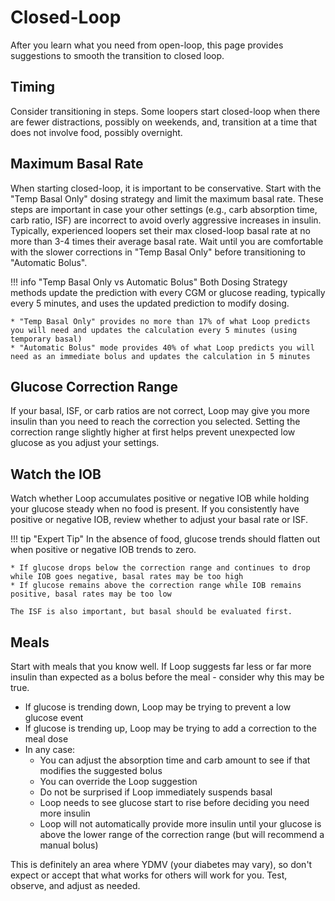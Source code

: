 # Closed-Loop

After you learn what you need from open-loop, this page provides suggestions to smooth the transition to closed loop.

## Timing

Consider transitioning in steps.  Some loopers start closed-loop when there are fewer distractions, possibly on weekends, and, transition at a time that does not involve food, possibly overnight.

## Maximum Basal Rate

When starting closed-loop, it is important to be conservative. Start with the "Temp Basal Only" dosing strategy and limit the maximum basal rate.  These steps are important in case your other settings (e.g., carb absorption time, carb ratio, ISF) are incorrect to avoid overly aggressive increases in insulin. Typically, experienced loopers set their max closed-loop basal rate at no more than 3-4 times their average basal rate.  Wait until you are comfortable with the slower corrections in "Temp Basal Only" before transitioning to "Automatic Bolus".

!!! info "Temp Basal Only vs Automatic Bolus"
	Both Dosing Strategy methods update the prediction with every CGM or glucose reading, typically every 5 minutes, and uses the updated prediction to modify dosing.
	
	* "Temp Basal Only" provides no more than 17% of what Loop predicts you will need and updates the calculation every 5 minutes (using temporary basal)
    * "Automatic Bolus" mode provides 40% of what Loop predicts you will need as an immediate bolus and updates the calculation in 5 minutes

## Glucose Correction Range

If your basal, ISF, or carb ratios are not correct, Loop may give you more insulin than you need to reach the correction you selected. Setting the correction range slightly higher at first helps prevent unexpected low glucose as you adjust your settings.

## Watch the IOB

Watch whether Loop accumulates positive or negative IOB while holding your glucose steady when no food is present.  If you consistently have positive or negative IOB, review whether to adjust your  basal rate or ISF.

!!! tip "Expert Tip"
	In the absence of food, glucose trends should flatten out when positive or negative IOB trends to zero.

	* If glucose drops below the correction range and continues to drop while IOB goes negative, basal rates may be too high
	* If glucose remains above the correction range while IOB remains positive, basal rates may be too low
	
	The ISF is also important, but basal should be evaluated first.

## Meals

Start with meals that you know well. If Loop suggests far less or far more insulin than expected as a bolus before the meal - consider why this may be true.

* If glucose is trending down, Loop may be trying to prevent a low glucose event
* If glucose is trending up, Loop may be trying to add a correction to the meal dose
* In any case:
	* You can adjust the absorption time and carb amount to see if that modifies the suggested bolus
	* You can override the Loop suggestion
	* Do not be surprised if Loop immediately suspends basal
	* Loop needs to see glucose start to rise before deciding you need more insulin
	* Loop will not automatically provide more insulin until your glucose is above the lower range of the correction range (but will recommend a manual bolus)

This is definitely an area where YDMV (your diabetes may vary), so don't expect or accept that what works for others will work for you.  Test, observe, and adjust as needed.
